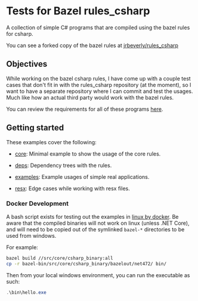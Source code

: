# Tests for Bazel rules_csharp

A collection of simple C# programs that are compiled using the bazel rules for csharp.

You can see a forked copy of the bazel rules at [jrbeverly/rules_csharp](https://github.com/jrbeverly/rules_csharp)

## Objectives

While working on the bazel csharp rules, I have come up with a couple test cases that don't fit in with the rules_csharp repository (at the moment), so I want to have a separate repository where I can commit and test the usages. Much like how an actual third party would work with the bazel rules.

You can review the requirements for all of these programs [here](docs/criteria.md).

## Getting started

These examples cover the following:

* [core](src/core/): Minimal example to show the usage of the core rules.

* [deps](src/deps/): Dependency trees with the rules.

* [examples](src/examples/): Example usages of simple real applications.

* [resx](src/resx/): Edge cases while working with resx files.


### Docker Development

A bash script exists for testing out the examples in [linux by docker](docker.bash). Be aware that the compiled binaries will not work on linux (unless .NET Core), and will need to be copied out of the symlinked `bazel-*` directories to be used from windows.

For example:

```bash
bazel build //src/core/csharp_binary:all
cp -r bazel-bin/src/core/csharp_binary/bazelout/net472/ bin/
```

Then from your local windows environment, you can run the executable as such:

```powershell
.\bin\hello.exe
```
